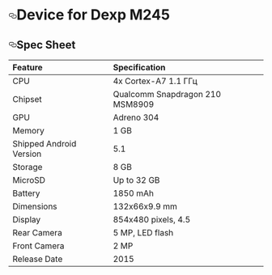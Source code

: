 <h1><a id="user-content-device-tree-for-xiaomi-redmi-note-4--4x-mido" class="anchor" aria-hidden="true" href="#device-tree-for-dexp-m245"><svg class="octicon octicon-link" viewBox="0 0 16 16" version="1.1" width="16" height="16" aria-hidden="true"><path fill-rule="evenodd" d="M4 9h1v1H4c-1.5 0-3-1.69-3-3.5S2.55 3 4 3h4c1.45 0 3 1.69 3 3.5 0 1.41-.91 2.72-2 3.25V8.59c.58-.45 1-1.27 1-2.09C10 5.22 8.98 4 8 4H4c-.98 0-2 1.22-2 2.5S3 9 4 9zm9-3h-1v1h1c1 0 2 1.22 2 2.5S13.98 12 13 12H9c-.98 0-2-1.22-2-2.5 0-.83.42-1.64 1-2.09V6.25c-1.09.53-2 1.84-2 3.25C6 11.31 7.55 13 9 13h4c1.45 0 3-1.69 3-3.5S14.5 6 13 6z"></path></svg></a>Device  for Dexp M245</h1>

<h2><a id="user-content-spec-sheet" class="anchor" aria-hidden="true" href="#spec-sheet"><svg class="octicon octicon-link" viewBox="0 0 16 16" version="1.1" width="16" height="16" aria-hidden="true"><path fill-rule="evenodd" d="M4 9h1v1H4c-1.5 0-3-1.69-3-3.5S2.55 3 4 3h4c1.45 0 3 1.69 3 3.5 0 1.41-.91 2.72-2 3.25V8.59c.58-.45 1-1.27 1-2.09C10 5.22 8.98 4 8 4H4c-.98 0-2 1.22-2 2.5S3 9 4 9zm9-3h-1v1h1c1 0 2 1.22 2 2.5S13.98 12 13 12H9c-.98 0-2-1.22-2-2.5 0-.83.42-1.64 1-2.09V6.25c-1.09.53-2 1.84-2 3.25C6 11.31 7.55 13 9 13h4c1.45 0 3-1.69 3-3.5S14.5 6 13 6z"></path></svg></a>Spec Sheet</h2>


<table>
<thead>
<tr>
<th align="left">Feature</th>
<th align="left">Specification</th>
</tr>
</thead>
<tbody>
<tr>
<td align="left">CPU</td>
<td align="left">4x Cortex-A7 1.1 ГГц</td>
</tr>
<tr>
<td align="left">Chipset</td>
<td align="left">Qualcomm Snapdragon 210 MSM8909 </td>
</tr>
<tr>
<td align="left">GPU</td>
<td align="left">Adreno 304</td>
</tr>
<tr>
<td align="left">Memory</td>
<td align="left">1 GB</td>
</tr>
<tr>
<td align="left">Shipped Android Version</td>
<td align="left">5.1</td>
</tr>
<tr>
<td align="left">Storage</td>
<td align="left">8 GB</td>
</tr>
<tr>
<td align="left">MicroSD</td>
<td align="left">Up to 32 GB</td>
</tr>
<tr>
<td align="left">Battery</td>
<td align="left">1850 mAh </td>
</tr>
<tr>
<td align="left">Dimensions</td>
<td align="left">132x66x9.9 mm</td>
</tr>
<tr>
<td align="left">Display</td>
<td align="left">854x480 pixels, 4.5</td>
</tr>
<tr>
<td align="left">Rear Camera</td>
<td align="left">5 MP, LED flash</td>
</tr>
<tr>
<td align="left">Front Camera</td>
<td align="left">2 MP</td>
</tr>
<tr>
<td align="left">Release Date</td>
<td align="left">2015</td>
</tr>
</tbody>
</table>
